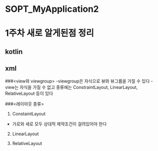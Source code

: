 # SOPT_MyApplication2
# 1주차 새로 알게된점 정리
## kotlin



## xml
###<view와 viewgroup>
-viewgroup은 자식으로 뷰와 뷰그룹을 가질 수 있다
-view는 자식을 가질 수 없고 종류에는 ConstraintLayout, LinearLayout, RelativeLayout 등이 있다

###<레이아웃 종류>
1. ConstaintLayout
- 가로와 세로 모두 상대적 제약조건이 걸려있어야 한다
2. LinearLayout

3. RelativeLayout
